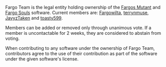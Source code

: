 Fargo Team is the legal entity holding ownership of the [Fargos Mutant](https://github.com/Fargowilta/Fargowiltas) and [Fargo Souls](https://github.com/Fargowilta/FargowiltasSouls) software. Current members are: [Fargowilta](https://github.com/Fargowilta), [terrynmuse](https://github.com/terrynmuse), [JavyzTaken](https://github.com/JavyzTaken) and [toasty599](https://github.com/toasty599).

Members can be added or removed only through unanimous vote. If a member is uncontactable for 2 weeks, they are considered to abstain from voting.

When contributing to any software under the ownership of Fargo Team, contributors agree to the use of their contribution as part of the software under the given software's license.
